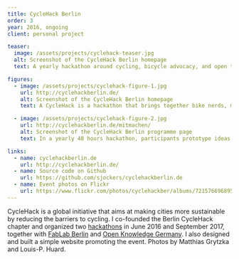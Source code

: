 ```yaml
---
title: CycleHack Berlin
order: 3
year: 2016, ongoing
client: personal project

teaser:
  image: /assets/projects/cyclehack-teaser.jpg
  alt: Screenshot of the CycleHack Berlin homepage
  text: A yearly hackathon around cycling, bicycle advocacy, and open technology in Berlin I co-founded in 2016.

figures:
  - image: /assets/projects/cyclehack-figure-1.jpg
    url: http://cyclehackberlin.de/
    alt: Screenshot of the CycleHack Berlin homepage
    text: A CycleHack is a hackathon that brings together bike nerds, makers, designers, engineers, activists, city planners and many others to come up with ideas that tackle the barriers to cycling.

  - image: /assets/projects/cyclehack-figure-2.jpg
    url: http://cyclehackberlin.de/mitmachen/
    alt: Screenshot of the CycleHack Berlin programme page
    text: In a yearly 48 hours hackathon, participants prototype ideas around cycling data, campaigns, hardware, software, and physical products.

links:
  - name: cyclehackberlin.de
    url: http://cyclehackberlin.de/
  - name: Source code on Github
    url: https://github.com/sjockers/cyclehackberlin.de
  - name: Event photos on Flickr
    url: https://www.flickr.com/photos/cyclehackber/albums/72157669689597772
---
```


CycleHack is a global initiative that aims at making cities more sustainable by reducing the barriers to cycling. I co-founded the Berlin CycleHack chapter and organized two [hackathons](https://www.flickr.com/photos/cyclehackber/albums/72157669689597772) in June 2016 and September 2017, together with [FabLab Berlin](https://www.fablab.berlin/) and [Open Knowledge Germany](https://okfn.de/). I also designed and built a simple website promoting the event. Photos by Matthias Grytzka and Louis-P. Huard.
